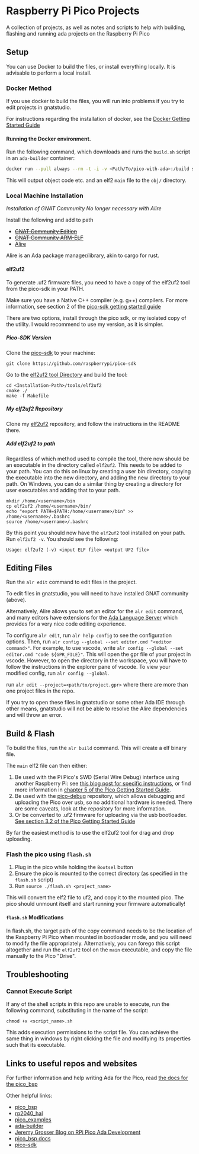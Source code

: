 # Raspberry Pi Pico Projects
A collection of projects, as well as notes and scripts to help with building, flashing and running ada projects on the Raspberry Pi Pico

## Setup

You can use Docker to build the files, or install everything locally. It is advisable to perform a local install.

### Docker Method
If you use docker to build the files, you will run into problems if you try to edit projects in gnatstudio.

For instructions regarding the installation of docker, see the [Docker Getting Started Guide](https://www.docker.com/get-started)

#### Running the Docker environment.
Run the following command, which downloads and runs the `build.sh` script in an
`ada-builder` container:
```bash
docker run --pull always --rm -t -i -v <Path/To/pico-with-ada>:/build synack/ada-builder:latest ./build.sh
```
This will output object code etc. and an elf2 `main` file to the `obj/` directory.

### Local Machine Installation

_Installation of GNAT Community No longer necessary with Alire_

Install the following and add to path
- ~~[GNAT Community Edition](https://learn.adacore.com/courses/GNAT_Toolchain_Intro/chapters/gnat_community.html)~~
- ~~[GNAT Community ARM-ELF](https://www.adacore.com/download)~~
- [Alire](https://github.com/alire-project/alire)

Alire is an Ada package manager/library, akin to cargo for rust.

#### elf2uf2
To generate .uf2 firmware files, you need to have a copy of the elf2uf2 tool from the pico-sdk in your PATH.

Make sure you have a Native C++ compiler (e.g. g++) compilers. For more
information, see section 2 of the [pico-sdk getting started
guide](https://datasheets.raspberrypi.org/pico/getting-started-with-pico.pdf)

There are two options, install through the pico sdk, or my isolated copy of the
utility. I would recommend to use my version, as it is simpler.

##### Pico-SDK Version
Clone the [pico-sdk](https://github.com/raspberrypi/pico-sdk) to your machine:
```
git clone https://github.com/raspberrypi/pico-sdk
```

Go to the [elf2uf2 tool Directory](https://github.com/raspberrypi/pico-sdk/tree/master/tools/elf2uf2) and build the tool:
```
cd <Installation-Path>/tools/elf2uf2
cmake ./
make -f Makefile
```

##### My elf2uf2 Repository
Clone my [elf2uf2](https://github.com/rej696/elf2uf2) repository, and follow the
instructions in the README there.

##### Add elf2uf2 to path

Regardless of which method used to compile the tool, there now should be an
executable in the directory called `elf2uf2`. This needs to be added to your
path. You can do this on linux by creating a user bin directory, copying the
executable into the new directory, and adding the new directory to your path. On
Windows, you can do a similar thing by creating a directory for user executables
and adding that to your path.
```
mkdir /home/<username>/bin
cp elf2uf2 /home/<username>/bin/
echo "export PATH=$PATH:/home/<username>/bin" >> /home/<username>/.bashrc
source /home/<username>/.bashrc
```

By this point you should now have the `elf2uf2` tool installed on your path. Run
`elf2uf2 -v`. You should see the following:
```
Usage: elf2uf2 (-v) <input ELF file> <output UF2 file>
```

## Editing Files

Run the `alr edit` command to edit files in the project.

To edit files in gnatstudio, you will need to have installed GNAT community
(above).

Alternatively, Alire allows you to set an editor for the `alr edit` command, and
many editors have extensions for the [Ada Language
Server](https://github.com/AdaCore/ada_language_server) which provides for a
very nice code editing experience.

To configure `alr edit`, run `alr help config` to see the configuration options.
Then, run `alr config --global --set editor.cmd "<editor command>"`. For
example, to use vscode, write `alr config --global --set editor.cmd "code
${GPR_FILE}"`. This will open the gpr file of your project in vscode. However,
to open the directory in the workspace, you will have to follow the instructions
in the explorer pane of vscode. To view your modified config, run `alr config
--global`.

run `alr edit --project=<path/to/project.gpr>` where there are more than one
project files in the repo.

If you try to open these files in gnatstudio or some other Ada IDE through other
means, gnatstudio will not be able to resolve the Alire dependencies and will
throw an error.

## Build & Flash

To build the files, run the `alr build` command. This will create a elf binary file.

The `main` elf2 file can then either:
1. Be used with the Pi Pico's SWD (Serial Wire Debug) interface using another Raspberry Pi: see [this blog post for specific instructions](https://synack.me/ada/pico/2021/03/03/from-zero-to-blinky-ada.html), or find more information in [chapter 5 of the Pico Getting Started Guide](https://datasheets.raspberrypi.org/pico/getting-started-with-pico.pdf).
2. Be used with the [pico-debug](https://github.com/majbthrd/pico-debug) repository, which allows debugging and uploading the Pico over usb, so no additional hardware is needed. There are some caveats, look at the repository for more information.
3. Or be converted to .uf2 firmware for uploading via the usb bootloader. [See section 3.2 of the Pico Getting Started Guide](https://datasheets.raspberrypi.org/pico/getting-started-with-pico.pdf)

By far the easiest method is to use the elf2uf2 tool for drag and drop
uploading.

### Flash the pico using `flash.sh`

1. Plug in the pico while holding the `Bootsel` button
2. Ensure the pico is mounted to the correct directory (as specified in the `flash.sh` script)
3. Run `source ./flash.sh <project_name>`

This will convert the elf2 file to uf2, and copy it to the mounted pico. The pico should unmount itself and start running your firmware automatically!

#### `flash.sh` Modifications
In flash.sh, the target path of the copy command needs to be the location of the Raspberry Pi Pico when mounted in bootloader mode, and you will need to modify the file appropriately. Alternatively, you can forego this script altogether and run the `elf2uf2` tool on the `main` executable, and copy the file manually to the Pico "Drive".

## Troubleshooting
### Cannot Execute Script
If any of the shell scripts in this repo are unable to execute, run the following command, substituting in the name of the script:
```
chmod +x <script_name>.sh
```
This adds execution permissions to the script file. You can achieve the same thing in windows by right clicking the file and modifying its properties such that its executable.

## Links to useful repos and websites
For further information and help writing Ada for the Pico, read [the docs for the
pico_bsp](https://pico-doc.synack.me/)

Other helpful links:
- [pico_bsp](https://github.com/JeremyGrosser/pico_bsp)
- [rp2040_hal](https://github.com/JeremyGrosser/rp2040_hal)
- [pico_examples](https://github.com/JeremyGrosser/pico_examples)
- [ada-builder](https://github.com/JeremyGrosser/ada-builder)
- [Jeremy Grosser Blog on RPi Pico Ada Development](https://synack.me)
- [pico_bsp docs](https://pico-doc.synack.me)
- [pico-sdk](https://github.com/raspberrypi/pico-sdk)
